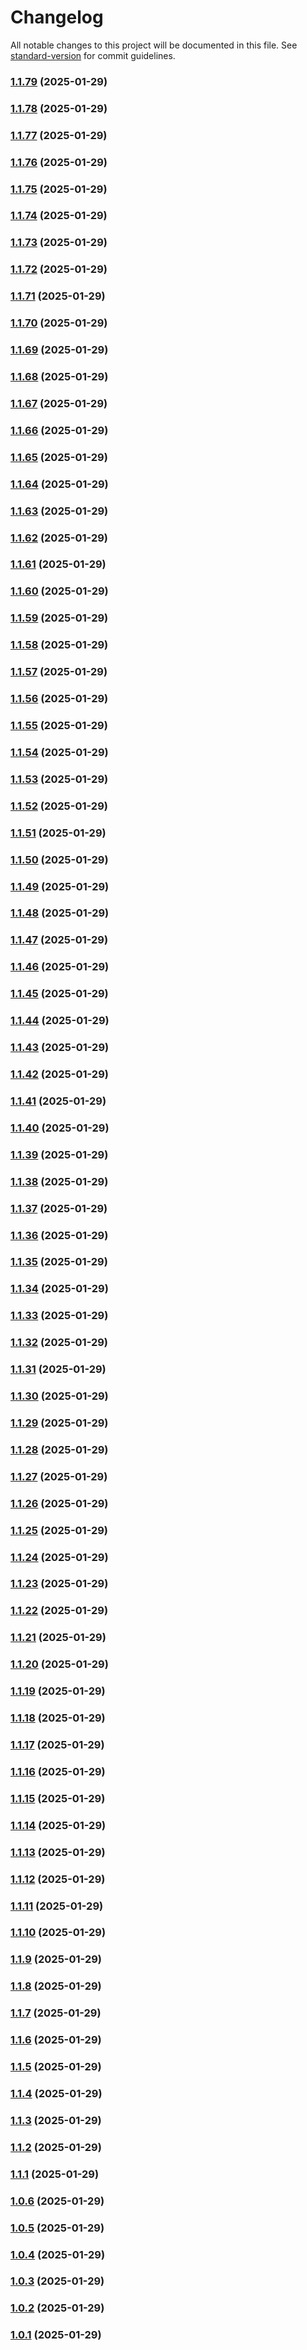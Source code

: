 # Changelog

All notable changes to this project will be documented in this file. See [standard-version](https://github.com/conventional-changelog/standard-version) for commit guidelines.

### [1.1.79](https://github.com/parallaxisjones/lab-monorepo/compare/v1.1.78...v1.1.79) (2025-01-29)

### [1.1.78](https://github.com/parallaxisjones/lab-monorepo/compare/v1.1.77...v1.1.78) (2025-01-29)

### [1.1.77](https://github.com/parallaxisjones/lab-monorepo/compare/v1.1.76...v1.1.77) (2025-01-29)

### [1.1.76](https://github.com/parallaxisjones/lab-monorepo/compare/v1.1.75...v1.1.76) (2025-01-29)

### [1.1.75](https://github.com/parallaxisjones/lab-monorepo/compare/v1.1.74...v1.1.75) (2025-01-29)

### [1.1.74](https://github.com/parallaxisjones/lab-monorepo/compare/v1.1.73...v1.1.74) (2025-01-29)

### [1.1.73](https://github.com/parallaxisjones/lab-monorepo/compare/v1.1.72...v1.1.73) (2025-01-29)

### [1.1.72](https://github.com/parallaxisjones/lab-monorepo/compare/v1.1.71...v1.1.72) (2025-01-29)

### [1.1.71](https://github.com/parallaxisjones/lab-monorepo/compare/v1.1.70...v1.1.71) (2025-01-29)

### [1.1.70](https://github.com/parallaxisjones/lab-monorepo/compare/v1.1.69...v1.1.70) (2025-01-29)

### [1.1.69](https://github.com/parallaxisjones/lab-monorepo/compare/v1.1.68...v1.1.69) (2025-01-29)

### [1.1.68](https://github.com/parallaxisjones/lab-monorepo/compare/v1.1.67...v1.1.68) (2025-01-29)

### [1.1.67](https://github.com/parallaxisjones/lab-monorepo/compare/v1.1.66...v1.1.67) (2025-01-29)

### [1.1.66](https://github.com/parallaxisjones/lab-monorepo/compare/v1.1.65...v1.1.66) (2025-01-29)

### [1.1.65](https://github.com/parallaxisjones/lab-monorepo/compare/v1.1.64...v1.1.65) (2025-01-29)

### [1.1.64](https://github.com/parallaxisjones/lab-monorepo/compare/v1.1.63...v1.1.64) (2025-01-29)

### [1.1.63](https://github.com/parallaxisjones/lab-monorepo/compare/v1.1.62...v1.1.63) (2025-01-29)

### [1.1.62](https://github.com/parallaxisjones/lab-monorepo/compare/v1.1.61...v1.1.62) (2025-01-29)

### [1.1.61](https://github.com/parallaxisjones/lab-monorepo/compare/v1.1.60...v1.1.61) (2025-01-29)

### [1.1.60](https://github.com/parallaxisjones/lab-monorepo/compare/v1.1.59...v1.1.60) (2025-01-29)

### [1.1.59](https://github.com/parallaxisjones/lab-monorepo/compare/v1.1.58...v1.1.59) (2025-01-29)

### [1.1.58](https://github.com/parallaxisjones/lab-monorepo/compare/v1.1.57...v1.1.58) (2025-01-29)

### [1.1.57](https://github.com/parallaxisjones/lab-monorepo/compare/v1.1.56...v1.1.57) (2025-01-29)

### [1.1.56](https://github.com/parallaxisjones/lab-monorepo/compare/v1.1.55...v1.1.56) (2025-01-29)

### [1.1.55](https://github.com/parallaxisjones/lab-monorepo/compare/v1.1.54...v1.1.55) (2025-01-29)

### [1.1.54](https://github.com/parallaxisjones/lab-monorepo/compare/v1.1.53...v1.1.54) (2025-01-29)

### [1.1.53](https://github.com/parallaxisjones/lab-monorepo/compare/v1.1.52...v1.1.53) (2025-01-29)

### [1.1.52](https://github.com/parallaxisjones/lab-monorepo/compare/v1.1.51...v1.1.52) (2025-01-29)

### [1.1.51](https://github.com/parallaxisjones/lab-monorepo/compare/v1.1.50...v1.1.51) (2025-01-29)

### [1.1.50](https://github.com/parallaxisjones/lab-monorepo/compare/v1.1.49...v1.1.50) (2025-01-29)

### [1.1.49](https://github.com/parallaxisjones/lab-monorepo/compare/v1.1.48...v1.1.49) (2025-01-29)

### [1.1.48](https://github.com/parallaxisjones/lab-monorepo/compare/v1.1.47...v1.1.48) (2025-01-29)

### [1.1.47](https://github.com/parallaxisjones/lab-monorepo/compare/v1.1.46...v1.1.47) (2025-01-29)

### [1.1.46](https://github.com/parallaxisjones/lab-monorepo/compare/v1.1.45...v1.1.46) (2025-01-29)

### [1.1.45](https://github.com/parallaxisjones/lab-monorepo/compare/v1.1.44...v1.1.45) (2025-01-29)

### [1.1.44](https://github.com/parallaxisjones/lab-monorepo/compare/v1.1.43...v1.1.44) (2025-01-29)

### [1.1.43](https://github.com/parallaxisjones/lab-monorepo/compare/v1.1.42...v1.1.43) (2025-01-29)

### [1.1.42](https://github.com/parallaxisjones/lab-monorepo/compare/v1.1.41...v1.1.42) (2025-01-29)

### [1.1.41](https://github.com/parallaxisjones/lab-monorepo/compare/v1.1.40...v1.1.41) (2025-01-29)

### [1.1.40](https://github.com/parallaxisjones/lab-monorepo/compare/v1.1.39...v1.1.40) (2025-01-29)

### [1.1.39](https://github.com/parallaxisjones/lab-monorepo/compare/v1.1.38...v1.1.39) (2025-01-29)

### [1.1.38](https://github.com/parallaxisjones/lab-monorepo/compare/v1.1.37...v1.1.38) (2025-01-29)

### [1.1.37](https://github.com/parallaxisjones/lab-monorepo/compare/v1.1.36...v1.1.37) (2025-01-29)

### [1.1.36](https://github.com/parallaxisjones/lab-monorepo/compare/v1.1.35...v1.1.36) (2025-01-29)

### [1.1.35](https://github.com/parallaxisjones/lab-monorepo/compare/v1.1.34...v1.1.35) (2025-01-29)

### [1.1.34](https://github.com/parallaxisjones/lab-monorepo/compare/v1.1.33...v1.1.34) (2025-01-29)

### [1.1.33](https://github.com/parallaxisjones/lab-monorepo/compare/v1.1.32...v1.1.33) (2025-01-29)

### [1.1.32](https://github.com/parallaxisjones/lab-monorepo/compare/v1.1.31...v1.1.32) (2025-01-29)

### [1.1.31](https://github.com/parallaxisjones/lab-monorepo/compare/v1.1.30...v1.1.31) (2025-01-29)

### [1.1.30](https://github.com/parallaxisjones/lab-monorepo/compare/v1.1.29...v1.1.30) (2025-01-29)

### [1.1.29](https://github.com/parallaxisjones/lab-monorepo/compare/v1.1.28...v1.1.29) (2025-01-29)

### [1.1.28](https://github.com/parallaxisjones/lab-monorepo/compare/v1.1.27...v1.1.28) (2025-01-29)

### [1.1.27](https://github.com/parallaxisjones/lab-monorepo/compare/v1.1.26...v1.1.27) (2025-01-29)

### [1.1.26](https://github.com/parallaxisjones/lab-monorepo/compare/v1.1.25...v1.1.26) (2025-01-29)

### [1.1.25](https://github.com/parallaxisjones/lab-monorepo/compare/v1.1.24...v1.1.25) (2025-01-29)

### [1.1.24](https://github.com/parallaxisjones/lab-monorepo/compare/v1.1.23...v1.1.24) (2025-01-29)

### [1.1.23](https://github.com/parallaxisjones/lab-monorepo/compare/v1.1.22...v1.1.23) (2025-01-29)

### [1.1.22](https://github.com/parallaxisjones/lab-monorepo/compare/v1.1.21...v1.1.22) (2025-01-29)

### [1.1.21](https://github.com/parallaxisjones/lab-monorepo/compare/v1.1.20...v1.1.21) (2025-01-29)

### [1.1.20](https://github.com/parallaxisjones/lab-monorepo/compare/v1.1.19...v1.1.20) (2025-01-29)

### [1.1.19](https://github.com/parallaxisjones/lab-monorepo/compare/v1.1.18...v1.1.19) (2025-01-29)

### [1.1.18](https://github.com/parallaxisjones/lab-monorepo/compare/v1.1.17...v1.1.18) (2025-01-29)

### [1.1.17](https://github.com/parallaxisjones/lab-monorepo/compare/v1.1.16...v1.1.17) (2025-01-29)

### [1.1.16](https://github.com/parallaxisjones/lab-monorepo/compare/v1.1.15...v1.1.16) (2025-01-29)

### [1.1.15](https://github.com/parallaxisjones/lab-monorepo/compare/v1.1.14...v1.1.15) (2025-01-29)

### [1.1.14](https://github.com/parallaxisjones/lab-monorepo/compare/v1.1.13...v1.1.14) (2025-01-29)

### [1.1.13](https://github.com/parallaxisjones/lab-monorepo/compare/v1.1.12...v1.1.13) (2025-01-29)

### [1.1.12](https://github.com/parallaxisjones/lab-monorepo/compare/v1.1.11...v1.1.12) (2025-01-29)

### [1.1.11](https://github.com/parallaxisjones/lab-monorepo/compare/v1.1.10...v1.1.11) (2025-01-29)

### [1.1.10](https://github.com/parallaxisjones/lab-monorepo/compare/v1.1.9...v1.1.10) (2025-01-29)

### [1.1.9](https://github.com/parallaxisjones/lab-monorepo/compare/v1.1.8...v1.1.9) (2025-01-29)

### [1.1.8](https://github.com/parallaxisjones/lab-monorepo/compare/v1.1.7...v1.1.8) (2025-01-29)

### [1.1.7](https://github.com/parallaxisjones/lab-monorepo/compare/v1.1.6...v1.1.7) (2025-01-29)

### [1.1.6](https://github.com/parallaxisjones/lab-monorepo/compare/v1.1.5...v1.1.6) (2025-01-29)

### [1.1.5](https://github.com/parallaxisjones/lab-monorepo/compare/v1.1.4...v1.1.5) (2025-01-29)

### [1.1.4](https://github.com/parallaxisjones/lab-monorepo/compare/v1.1.3...v1.1.4) (2025-01-29)

### [1.1.3](https://github.com/parallaxisjones/lab-monorepo/compare/v1.1.2...v1.1.3) (2025-01-29)

### [1.1.2](https://github.com/parallaxisjones/lab-monorepo/compare/v1.1.1...v1.1.2) (2025-01-29)

### [1.1.1](https://github.com/parallaxisjones/lab-monorepo/compare/v1.0.6...v1.1.1) (2025-01-29)

### [1.0.6](https://github.com/parallaxisjones/lab-monorepo/compare/v1.0.5...v1.0.6) (2025-01-29)

### [1.0.5](https://github.com/parallaxisjones/lab-monorepo/compare/v1.0.4...v1.0.5) (2025-01-29)

### [1.0.4](https://github.com/parallaxisjones/lab-monorepo/compare/v1.0.3...v1.0.4) (2025-01-29)

### [1.0.3](https://github.com/parallaxisjones/lab-monorepo/compare/v1.0.2...v1.0.3) (2025-01-29)

### [1.0.2](https://github.com/parallaxisjones/lab-monorepo/compare/v1.0.1...v1.0.2) (2025-01-29)

### [1.0.1](https://github.com/parallaxisjones/lab-monorepo/compare/v1.0.0...v1.0.1) (2025-01-29)
